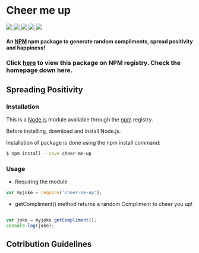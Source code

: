 

#  Cheer me up
<a href=https://github.com/gargeesuresh/cheer-me-up>
   <img src=https://img.shields.io/npm/dy/make-me-laugh>
</a>
<a href=https://github.com/gargeesuresh/cheer-me-up>
   <img src=https://img.shields.io/npm/l/make-me-laugh>
</a>
<a href=https://github.com/gargeesuresh/cheer-me-up>
   <img src=https://img.shields.io/npm/v/make-me-laugh>
</a>
<a href=https://github.com/gargeesuresh/cheer-me-up>
   <img src=https://img.shields.io/github/repo-size/poojarathore30/make-me-laugh>
</a>
<a href=https://github.com/gargeesuresh/cheer-me-up>
   <img src=https://img.shields.io/bundlephobia/min/make-me-laugh/2.1.1>
</a>

#### An [NPM](https://www.npmjs.com/package/make-me-laugh) npm package to generate random compliments, spread positivity and happiness!

### Click [here](https://www.npmjs.com/package/make-me-laugh) to view this package on NPM registry. Check the homepage down here.

## Spreading Positivity
### Installation
This is a [Node.js](https://nodejs.org/en/) module available through the [npm](https://www.npmjs.com/package/make-me-laugh) registry.

Before installing, download and install  Node.js.

Installation of package is done using the npm install command:
```bash
$ npm install --save cheer-me-up
```
### Usage
* Requiring the module

```javascript
var myjoke = require('cheer-me-up');
```
* getCompliment() method returns a random Compliment to cheer you up!

 ```javascript

var joke = myjoke.getCompliment();
console.log(joke);
```

## Cotribution Guidelines
